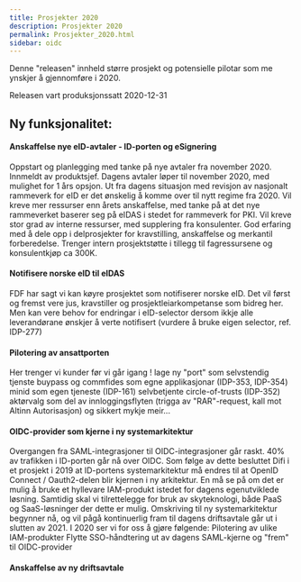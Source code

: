 ```yaml
---
title: Prosjekter 2020
description: Prosjekter 2020
permalink: Prosjekter_2020.html
sidebar: oidc
---
```



 Denne "releasen" innheld større prosjekt og potensielle pilotar som me ynskjer å gjennomføre i 2020. 

Releasen vart produksjonssatt 2020-12-31

## Ny funksjonalitet:


#### Anskaffelse nye eID-avtaler - ID-porten og eSignering

 Oppstart og planlegging med tanke på nye avtaler fra november 2020. Innmeldt av produktsjef.  Dagens avtaler løper til november 2020, med mulighet for 1 års opsjon. Ut fra dagens situasjon med revisjon av nasjonalt rammeverk for eID er det ønskelig å komme over til nytt regime fra 2020.  Vil kreve mer ressurser enn årets anskaffelse, med tanke på at det nye rammeverket baserer seg på eIDAS i stedet for rammeverk for PKI. Vil kreve stor grad av interne ressurser, med supplering fra konsulenter. God erfaring med å dele opp i delprosjekter for kravstilling, anskaffelse og merkantil forberedelse. Trenger intern prosjektstøtte i tillegg til fagressursene og konsulentkjøp ca 300K. 


#### Notifisere norske eID til eIDAS

 FDF har sagt vi kan køyre prosjektet som notifiserer norske eID.  Det vil først og fremst vere jus, kravstiller og prosjektleiarkompetanse som bidreg her.  Men kan vere behov for endringar i eID-selector dersom ikkje alle leverandørane ønskjer å verte notifisert (vurdere å bruke eigen selector, ref. IDP-277) 


#### Pilotering av ansattporten

 Her trenger vi kunder før vi går igang !    lage ny "port" som selvstendig tjenste    buypass og commfides som egne applikasjonar (IDP-353, IDP-354)    minid som egen tjeneste (IDP-161)    selvbetjente circle-of-trusts (IDP-352)    aktørvalg som del av innloggingsflyten (trigga av "RAR"-request, kall mot Altinn Autorisasjon)    og sikkert mykje meir...   


#### OIDC-provider som kjerne i ny systemarkitektur

 Overgangen fra SAML-integrasjoner til OIDC-integrasjoner går raskt. 40% av trafikken i ID-porten går nå over OIDC.  Som følge av dette besluttet Difi i et prosjekt i 2019 at ID-portens systemarkitektur må endres til at OpenID Connect / Oauth2-delen blir kjernen i ny arkitektur. En må se på om det er mulig å bruke et hyllevare IAM-produkt istedet for dagens egenutviklede løsning. Samtidig skal vi tilrettelegge for bruk av skyteknologi, både PaaS og SaaS-løsninger der dette er mulig.  Omskriving til ny systemarkitektur begynner nå, og vil pågå kontinuerlig fram til dagens driftsavtale går ut i slutten av 2021.  I 2020 ser vi for oss å gjøre følgende:    Pilotering av ulike IAM-produkter     Flytte SSO-håndtering ut av dagens SAML-kjerne og "frem" til OIDC-provider    


#### Anskaffelse av ny driftsavtale

